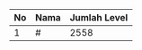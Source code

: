 | No | Nama            | Jumlah Level |
|----|-----------------|--------------|
| 1  | #    |    2558        |
